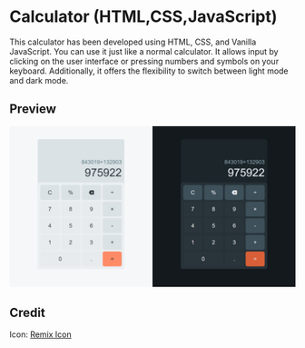 # Calculator (HTML,CSS,JavaScript)

This calculator has been developed using HTML, CSS, and Vanilla JavaScript. You can use it just like a normal calculator. It allows input by clicking on the user interface or pressing numbers and symbols on your keyboard. Additionally, it offers the flexibility to switch between light mode and dark mode.

## Preview
![Calculator Preview](img/Preview.png)

## Credit
Icon: [Remix Icon](https://remixicon.com/)
